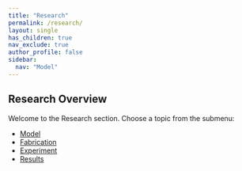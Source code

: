 ```yaml
---
title: "Research"
permalink: /research/
layout: single
has_children: true
nav_exclude: true
author_profile: false
sidebar:
  nav: "Model"
---
```


## Research Overview

Welcome to the Research section. Choose a topic from the submenu:
- [Model](/oscillight-msca/research/model/)
- [Fabrication](/research/fabrication/)
- [Experiment](/research/experiment/)
- [Results](/research/results/)
